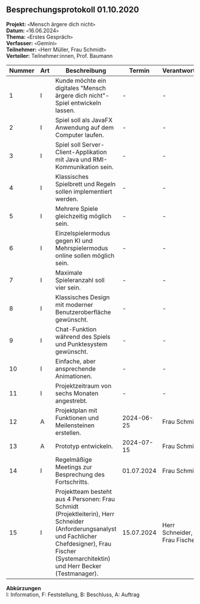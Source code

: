 
## Besprechungsprotokoll 01.10.2020 

**Projekt:** `<`Mensch ärgere dich nicht`>`  
**Datum:** `<`16.06.2024`>`  
**Thema:** `<`Erstes Gespräch`>`  
**Verfasser:** `<`Gemini`>`  
**Teilnehmer:** `<`Herr Müller, Frau Schmidt`>`  
**Verteiler:** Teilnehmer:innen, Prof. Baumann 

| Nummer | Art | Beschreibung | Termin | Verantwortlich
| --- | --- | ------------------------ | ------ | ------ |
| 1 | I | Kunde möchte ein digitales "Mensch ärgere dich nicht"-Spiel entwickeln lassen. | - | - |
| 2 | I | Spiel soll als JavaFX Anwendung auf dem Computer laufen. | - | - |
| 3 | I | Spiel soll Server-Client-Applikation mit Java und RMI-Kommunikation sein. | - | - |
| 4 | I | Klassisches Spielbrett und Regeln sollen implementiert werden. | - | - |
| 5 | I | Mehrere Spiele gleichzeitig möglich sein. | - | - |
| 6 | I | Einzelspielermodus gegen KI und Mehrspielermodus online sollen möglich sein. | - | - |
| 7 | I | Maximale Spieleranzahl soll vier sein. | - | - |
| 8 | I | Klassisches Design mit moderner Benutzeroberfläche gewünscht. | - | - |
| 9 | I | Chat-Funktion während des Spiels und Punktesystem gewünscht. | - | - |
| 10 | I | Einfache, aber ansprechende Animationen. | - | - |
| 11 | I | Projektzeitraum von sechs Monaten angestrebt. | - | - |
| 12 | A | Projektplan mit Funktionen und Meilensteinen erstellen. | 2024-06-25 | Frau Schmidt |
| 13 | A | Prototyp entwickeln. | 2024-07-15 | Frau Schmidt |
| 14 | I | Regelmäßige Meetings zur Besprechung des Fortschritts. | 01.07.2024 | Frau Schmidt |
| 15 | I | Projektteam besteht aus 4 Personen: Frau Schmidt (Projektleiterin), Herr Schneider (Anforderungsanalyst und Fachlicher Chefdesigner), Frau Fischer (Systemarchitektin) und Herr Becker (Testmanager). | 15.07.2024 | Herr Schneider, Frau Fischer |

**Abkürzungen**  
I: Information, F: Feststellung, B: Beschluss, A: Auftrag
